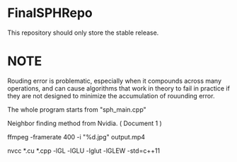 # FinalSPHRepo
This repository should only store the stable release.

# NOTE

Rouding error is problematic, especially when it compounds across many operations, and can cause algorithms that work in theory to fail in practice if they are not designed to minimize the accumulation of rouunding error.

The whole program starts from "sph_main.cpp"

Neighbor finding method from Nvidia. ( Document 1 )

ffmpeg -framerate 400 -i "%d.jpg" output.mp4

nvcc *.cu *.cpp -lGL -lGLU -lglut -lGLEW -std=c++11